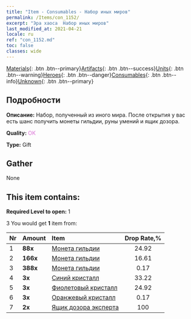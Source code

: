 ```yaml
---
title: "Item - Consumables - Набор иных миров"
permalink: /Items/con_1152/
excerpt: "Эра хаоса  Набор иных миров"
last_modified_at: 2021-04-21
locale: ru
ref: "con_1152.md"
toc: false
classes: wide
---
```

 [Materials](/ru/Items/){: .btn .btn--primary}[Artifacts](/ru/Items/Artifacts/){: .btn .btn--success}[Units](/ru/Items/Units/){: .btn .btn--warning}[Heroes](/ru/Items/Heroes/){: .btn .btn--danger}[Consumables](/ru/Items/Consumables/){: .btn .btn--info}[Unknown](/ru/Items/Unknown/){: .btn .btn--primary}

## Подробности
 **Описание:** Набор, полученный из иного мира. После открытия у вас есть шанс получить монеты гильдии, руны умений и ящик дозора.

 **Quality:** <span style="color: #DA70D6">OK</span>

 **Type:** Gift

## Gather

  None

## This item contains:

 **Required Level to open:** 1

 3 You would get **1** item  from:

  | Nr | Amount |     Item    | Drop Rate,% |
  |:---|:-------|:------------|:---------:|
  | 1 |  **88x** | [Монета гильдии](/ru/Items/con_896/) | 24.92 | 
  | 2 |  **166x** | [Монета гильдии](/ru/Items/con_896/) | 16.61 | 
  | 3 |  **388x** | [Монета гильдии](/ru/Items/con_896/) | 0.17 | 
  | 4 |  **3x** | [Синий кристалл](/ru/Items/con_716/) | 33.22 | 
  | 5 |  **3x** | [Фиолетовый кристалл](/ru/Items/con_720/) | 24.92 | 
  | 6 |  **3x** | [Оранжевый кристалл](/ru/Items/con_730/) | 0.17 | 
  | 7 |  **2x** | [Ящик дозора эксперта](/ru/Items/con_776/) | 100 | 
